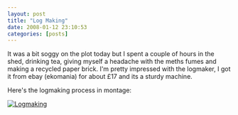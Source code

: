 ```yaml
---
layout: post
title: "Log Making"
date: 2008-01-12 23:10:53
categories: [posts]
---
```


It was a bit soggy on the plot today but I spent a couple of hours in the shed, drinking tea, giving myself a headache with the meths fumes and making a recycled paper brick. I'm pretty impressed with the logmaker, I got it from ebay (ekomania) for about £17 and its a sturdy machine.

Here's the logmaking process in montage:

[![Logmaking](http://farm3.static.flickr.com/2213/2188614928_09726ec2fb_o.png)](http://www.flickr.com/photos/warriorwomen/2188614928/)
